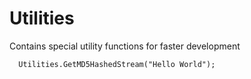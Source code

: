# Utilities
Contains special utility functions for faster development

      Utilities.GetMD5HashedStream("Hello World");
